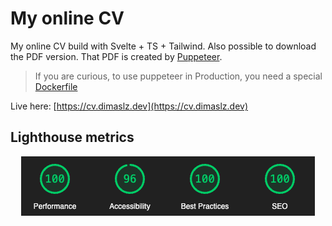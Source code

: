 # My online CV

My online CV build with Svelte + TS + Tailwind. Also possible to download the PDF version. That PDF is created by [Puppeteer](https://github.com/puppeteer/puppeteer).

> If you are curious, to use puppeteer in Production, you need a special [Dockerfile](/Dockerfile)

Live here: [https://cv.dimaslz.dev](https://cv.dimaslz.dev)

## Lighthouse metrics

<img src="cv-dimaslz-web-vitals-screenshot.png" alt="Lighthouse metrics" style="display: block; margin: 0 auto" />
